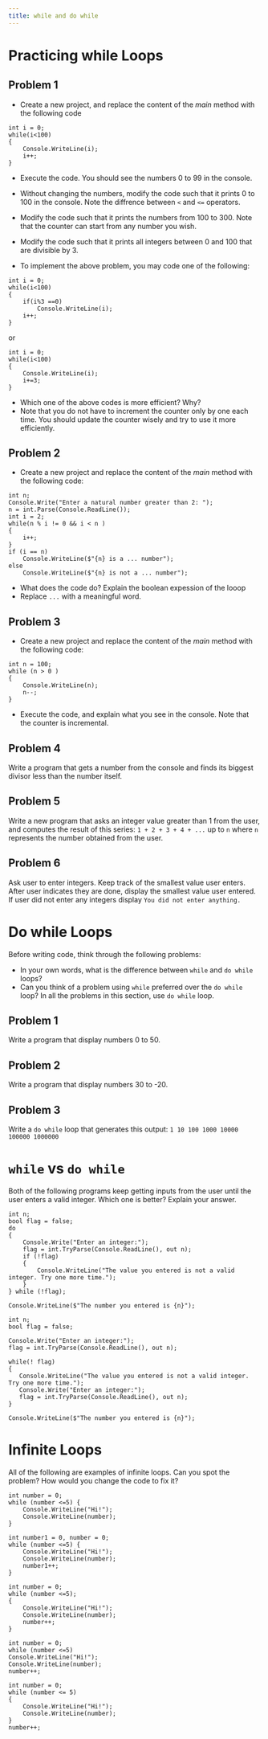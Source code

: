 ```yaml
---
title: while and do while
---
```


# Practicing while Loops

## Problem 1
- Create a new project, and replace the content of the _main_ method with the following code
```
int i = 0;
while(i<100)
{
    Console.WriteLine(i);
    i++;
}
```
- Execute the code. You should see the numbers 0 to 99 in the console.

- Without changing the numbers, modify the code such that it prints 0 to 100 in the console. Note the diffrence between `<` and `<=` operators. 

- Modify the code such that it prints the numbers from 100 to 300. Note that the counter can start from any number you wish. 

- Modify the code such that it prints all integers between 0 and 100 that are divisible by 3.

- To implement the above problem, you may code one of the following:
```
int i = 0;
while(i<100)
{
    if(i%3 ==0)
        Console.WriteLine(i);
    i++;
}
```
or
```
int i = 0;
while(i<100)
{
    Console.WriteLine(i);
    i+=3;
}
```
- Which one of the above codes is more efficient? Why?
- Note that you do not have to increment the counter only by one each time. You should update the counter wisely and try to use it more efficiently.

## Problem 2
- Create a new project and replace the content of the _main_ method with the following code:

```
int n;
Console.Write("Enter a natural number greater than 2: ");
n = int.Parse(Console.ReadLine());
int i = 2;
while(n % i != 0 && i < n )
{
    i++;
}
if (i == n)
    Console.WriteLine($"{n} is a ... number");
else
    Console.WriteLine($"{n} is not a ... number");
```
- What does the code do? Explain the boolean expession of the looop
- Replace `...` with a meaningful word.


## Problem 3
- Create a new project and replace the content of the _main_ method with the following code:
```
int n = 100;
while (n > 0 )
{
    Console.WriteLine(n);
    n--;
}
```
- Execute the code, and explain what you see in the console. Note that the counter is incremental. 

## Problem 4
Write a program that gets a number from the console and finds its biggest divisor less than the number itself.


## Problem 5
Write a new program that asks an integer value greater than 1 from the user, and computes the result of this series: `1 + 2 + 3 + 4 + ...` up to  `n` where `n` represents the number obtained from the user.

## Problem 6
Ask user to enter integers. Keep track of the smallest value user enters. After user indicates they are done, display the smallest value user entered. If user did not enter any integers display `You did not enter anything.`
    

# Do while Loops

Before writing code, think through the following problems:

- In your own words, what is the difference between `while` and `do while` loops?
- Can you think of a problem using `while` preferred over the `do while` loop?
In all the problems in this section, use `do while` loop.

## Problem 1
Write a program that display numbers 0 to 50.

## Problem 2

Write a program that display numbers 30 to -20.

## Problem 3

Write a `do while` loop that generates this output: `1 10 100 1000 10000 100000 1000000`

# `while` vs `do while`

Both of the following programs keep getting inputs from the user until the user enters a valid integer. Which one is better? Explain your answer.

```
int n;
bool flag = false;
do
{
    Console.Write("Enter an integer:");
    flag = int.TryParse(Console.ReadLine(), out n);
    if (!flag)
    {
        Console.WriteLine("The value you entered is not a valid integer. Try one more time.");
    }
} while (!flag);

Console.WriteLine($"The number you entered is {n}");
 ```
 
 ```
 int n;
bool flag = false;

Console.Write("Enter an integer:");
flag = int.TryParse(Console.ReadLine(), out n);

while(! flag)
{
    Console.WriteLine("The value you entered is not a valid integer. Try one more time.");
    Console.Write("Enter an integer:");
    flag = int.TryParse(Console.ReadLine(), out n);
} 

Console.WriteLine($"The number you entered is {n}");
```
# Infinite Loops

All of the following are examples of infinite loops. Can you spot the problem? How would you change the code to fix it?

```
int number = 0;
while (number <=5) {
    Console.WriteLine("Hi!");
    Console.WriteLine(number);
}
```

```
int number1 = 0, number = 0;
while (number <=5) {
    Console.WriteLine("Hi!");
    Console.WriteLine(number);
    number1++;
}
```

```
int number = 0;
while (number <=5);
{
    Console.WriteLine("Hi!");
    Console.WriteLine(number);
    number++;
}
```

```
int number = 0;
while (number <=5)
Console.WriteLine("Hi!");
Console.WriteLine(number);
number++;
```

```
int number = 0;
while (number <= 5)
{
    Console.WriteLine("Hi!");
    Console.WriteLine(number);
}
number++;
```